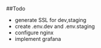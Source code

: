 ##Todo
- generate SSL for dev,staging
- create .env.dev and .env.staging
- configure nginx
- implement grafana
